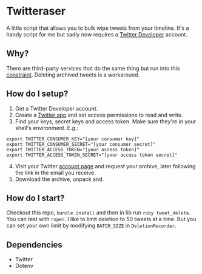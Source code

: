 # Twitteraser #

A little script that allows you to bulk wipe tweets from your timeline. It's a handy
script for me but sadly now requires a [Twitter Developer](https://developer.twitter.com/en/dashboard) account.

## Why? ##

There are third-party services that do the same thing but run into this
[constraint](https://web.archive.org/web/20131019125213/https://dev.twitter.com/discussions/276). Deleting archived tweets is a workaround.

## How do I setup? ##

1. Get a Twitter Developer account.
2. Create a [Twitter app](https://developer.twitter.com/en/apps/create) and set access permissions to read and write.
3. Find your keys, secret keys and access token. Make sure they're in your shell's environment. E.g.:

```
export TWITTER_CONSUMER_KEY="[your consumer key]"
export TWITTER_CONSUMER_SECRET="[your consumer secret]"
export TWITTER_ACCESS_TOKEN="[your access token]"
export TWITTER_ACCESS_TOKEN_SECRET="[your access token secret]"
```

4. Visit your Twitter [account page](https://twitter.com/settings/account) and request your archive, later following the link in the email you receive.
5. Download the archive, unpack and.

## How do I start? ##

Checkout this repo, ```bundle install``` and then in lib run ``` ruby tweet_delete ```.
You can test with ```rspec```. I like to limit deletion to 50 tweets at a time. But you can
set your own limit by modifying ```BATCH_SIZE``` in ```DeletionRecorder```.

## Dependencies ##

* Twitter
* Dotenv

